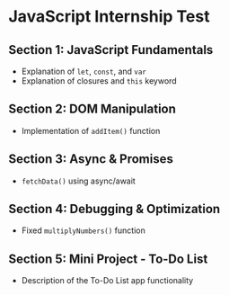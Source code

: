 # JavaScript Internship Test

## Section 1: JavaScript Fundamentals
- Explanation of `let`, `const`, and `var`
- Explanation of closures and `this` keyword

## Section 2: DOM Manipulation
- Implementation of `addItem()` function

## Section 3: Async & Promises
- `fetchData()` using async/await

## Section 4: Debugging & Optimization
- Fixed `multiplyNumbers()` function

## Section 5: Mini Project - To-Do List
- Description of the To-Do List app functionality

